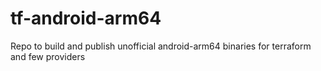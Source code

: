 # tf-android-arm64
Repo to build and publish unofficial android-arm64 binaries for terraform and few providers
